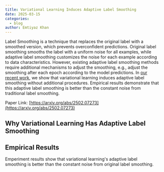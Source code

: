 ```yaml
---
title: Variational Learning Induces Adaptive Label Smoothing 
date: 2025-03-15
categories:
  - blog
author: Emtiyaz Khan
---
```


Label Smoothing is a technique that replaces the original label with a smoothed version, which prevents overconfident predictions. Original label smoothing smooths the label with a uniform noise for all examples, while adaptive label smoothing customizes the noise for each example according to data characteristics. However, existing adaptive label smoothing methods require additional mechanisms to adjust the smoothing, e.g., adjust the smoothing after each epoch according to the model predictions. In [our recent work](https://arxiv.org/abs/2502.07273), we show that variational learning induces adaptive label smoothing without additional procedures. Empirical results demonstrate that this adaptive label smoothing is better than the constant noise from traditional label smoothing. 

Paper Link: [https://arxiv.org/abs/2502.07273](https://arxiv.org/abs/2502.07273)

## Why Variational Learning Has Adaptive Label Smoothing

## Empirical Results
Emperiment results show that variational learning's adaptive label smoothing is better than the constant noise from original label smoothing. 



